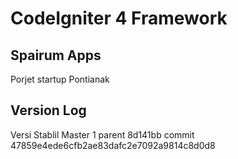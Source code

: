# CodeIgniter 4 Framework

## Spairum Apps

Porjet startup Pontianak

## Version Log

Versi Stablil Master
1 parent 8d141bb commit 47859e4ede6cfb2ae83dafc2e7092a9814c8d0d8
